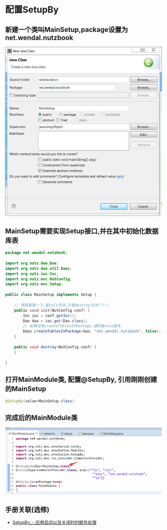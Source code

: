 # 配置SetupBy

## 新建一个类叫MainSetup,package设置为net.wendal.nutzbook

![](images/setupby_1.png)

## MainSetup需要实现Setup接口,并在其中初始化数据库表

```java
package net.wendal.nutzbook;

import org.nutz.dao.Dao;
import org.nutz.dao.util.Daos;
import org.nutz.ioc.Ioc;
import org.nutz.mvc.NutConfig;
import org.nutz.mvc.Setup;

public class MainSetup implements Setup {

    // 特别留意一下,是init方法,不是destroy方法!!!!!
	public void init(NutConfig conf) {
		Ioc ioc = conf.getIoc();
		Dao dao = ioc.get(Dao.class);
		// 如果没有createTablesInPackage,请检查nutz版本
		Daos.createTablesInPackage(dao, "net.wendal.nutzbook", false);
	}

	public void destroy(NutConfig conf) {
	}

}

```

## 打开MainModule类, 配置@SetupBy, 引用刚刚创建的MainSetup

```java
@SetupBy(value=MainSetup.class)
```

## 完成后的MainModule类

![](images/setupby_2.png)

## 手册关联(选修)

* [SetupBy_-_应用启动以及关闭时的额外处理](http://nutzam.com/core/mvc/modules.html#@SetupBy_-_应用启动以及关闭时的额外处理)
